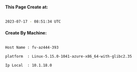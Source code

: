 
   
#### This Page Create at:

```bash

2023-07-17 - 08:51:34 UTC

```

#### Create By Machine:

```bash

Host Name : fv-az444-393

platform  : Linux-5.15.0-1041-azure-x86_64-with-glibc2.35

Ip Local  : 10.1.18.0

```


